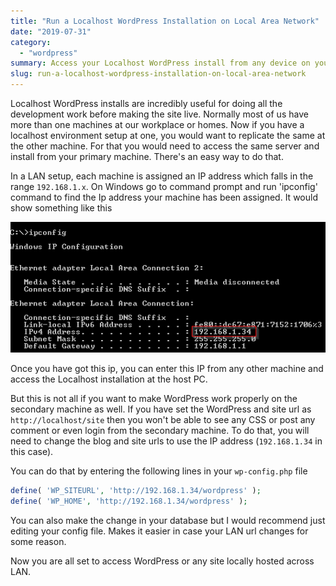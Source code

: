 ```yaml
---
title: "Run a Localhost WordPress Installation on Local Area Network"
date: "2019-07-31"
category: 
  - "wordpress"
summary: Access your Localhost WordPress install from any device on your LAN.
slug: run-a-localhost-wordpress-installation-on-local-area-network
---
```


Localhost WordPress installs are incredibly useful for doing all the development work before making the site live. Normally most of us have more than one machines at our workplace or homes. Now if you have a localhost environment setup at one, you would want to replicate the same at the other machine. For that you would need to access the same server and install from your primary machine. There's an easy way to do that.

In a LAN setup, each machine is assigned an IP address which falls in the range `192.168.1.x`. On Windows go to command prompt and run 'ipconfig' command to find the Ip address your machine has been assigned. It would show something like this

![ipconfig command](images/2014-07-16_14-08-12.png#center)

Once you have got this ip, you can enter this IP from any other machine and access the Localhost installation at the host PC.

But this is not all if you want to make WordPress work properly on the secondary machine as well. If you have set the WordPress and site url as `http://localhost/site` then you won't be able to see any CSS or post any comment or even login from the secondary machine. To do that, you will need to change the blog and site urls to use the IP address \(`192.168.1.34` in this case\).

You can do that by entering the following lines in your `wp-config.php` file

```php
define( 'WP_SITEURL', 'http://192.168.1.34/wordpress' );
define( 'WP_HOME', 'http://192.168.1.34/wordpress' );
```

You can also make the change in your database but I would recommend just editing your config file. Makes it easier in case your LAN url changes for some reason.

Now you are all set to access WordPress or any site locally hosted across LAN.

